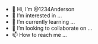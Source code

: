 - 👋 Hi, I’m @1234Anderson
- 👀 I’m interested in ...
- 🌱 I’m currently learning ...
- 💞️ I’m looking to collaborate on ...
- 📫 How to reach me ...

<!---
1234Anderson/1234Anderson is a ✨ special ✨ repository because its `README.md` (this file) appears on your GitHub profile.
You can click the Preview link to take a look at your changes.
--->
